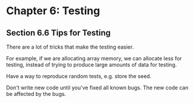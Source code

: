 # Chapter 6: Testing

## Section 6.6 Tips for Testing

There are a lot of tricks that make the testing easier.

For example, if we are allocating array memory, we can allocate less for testing, instead of trying to produce large amounts of data for testing.

Have a way to reproduce random tests, e.g. store the seed.

Don't write new code until you've fixed all known bugs. The new code can be affected by the bugs.
